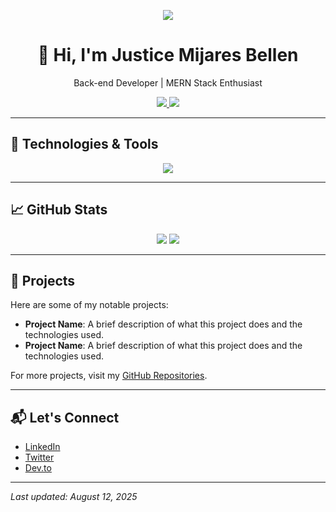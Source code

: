 <!-- Banner with animated text -->
<p align="center">
  <img src="https://capsule-render.vercel.app/api?type=waving&color=gradient&text=Hi%20there!%20I'm%20Justice%20Mijares%20Bellen&height=100&fontSize=40" />
</p>

<h1 align="center">👋 Hi, I'm Justice Mijares Bellen</h1>
<p align="center">Back-end Developer | MERN Stack Enthusiast</p>

<p align="center">
  <a href="https://givemesleep.github.io" target="_blank">
    <img src="https://img.shields.io/badge/Portfolio-Website-blue?style=for-the-badge&logo=github" />
  </a>
  <a href="mailto:be.husto@gmail.com">
    <img src="https://img.shields.io/badge/Email-be.husto@gmail.com-red?style=for-the-badge&logo=gmail" />
  </a>
</p>

---

## 🔧 Technologies & Tools

<p align="center">
  <img src="https://skillicons.dev/icons?i=js,react,nodejs,express,mongodb,html,css,git,github" />
</p>

---

## 📈 GitHub Stats

<p align="center">
  <img src="https://github-readme-stats.vercel.app/api?username=givemesleep&show_icons=true&theme=radical" />
  <img src="https://github-readme-stats.vercel.app/api/top-langs/?username=givemesleep&layout=compact&theme=radical" />
</p>

---

## 🚀 Projects

Here are some of my notable projects:

- **Project Name**: A brief description of what this project does and the technologies used.
- **Project Name**: A brief description of what this project does and the technologies used.

For more projects, visit my [GitHub Repositories](https://github.com/givemesleep).

---

## 📬 Let's Connect

- [LinkedIn](https://www.linkedin.com/in/your-profile)
- [Twitter](https://twitter.com/your-handle)
- [Dev.to](https://dev.to/your-profile)

---

_Last updated: August 12, 2025_
